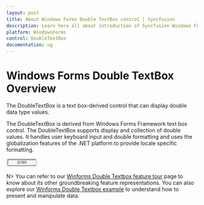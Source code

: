 ```yaml
---
layout: post
title: About Windows Forms Double TextBox control | Syncfusion
description: Learn here all about introduction of Syncfusion Windows Forms Double TextBox control, its elements, and more details.
platform: WindowsForms
control: DoubleTextBox
documentation: ug
---
```

# Windows Forms Double TextBox Overview

The DoubleTextBox is a text box-derived control that can display double data type values.

The DoubleTextBox is derived from Windows Forms Framework text box control. The DoubleTextBox supports display and collection of double values. It handles user keyboard input and double formatting and uses the globalization features of the .NET platform to provide locale specific formatting.


![Overview of DoubleTextBox](DoubleTextBox-images/DoubleTextBox_img1.png)

N> You can refer to our [Winforms Double Textbox feature tour](https://www.syncfusion.com/winforms-ui-controls/doubletextbox) page to know about its other groundbreaking feature representations. You can also explore our [Winforms Double Textbox example](https://github.com/syncfusion/winforms-demos) to understand how to present and manipulate data.
